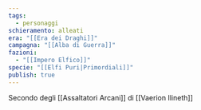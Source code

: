 ```yaml
---
tags:
  - personaggi
schieramento: alleati
era: "[[Era dei Draghi]]"
campagna: "[[Alba di Guerra]]"
fazioni:
  - "[[Impero Elfico]]"
specie: "[[Elfi Puri|Primordiali]]"
publish: true
---
```

Secondo degli [[Assaltatori Arcani]] di [[Vaerion Ilineth]] 